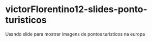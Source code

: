 # victorFlorentino12-slides-ponto-turisticos
<p>Usando slide para mostrar imagens de pontos turisticos na europa</p>
